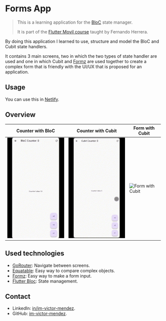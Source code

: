 # Forms App

> This is a learning application for the [BloC](https://pub.dev/packages/flutter_bloc) state manager.
>
> It is part of the [Flutter Movil course](https://www.udemy.com/course/flutter-cero-a-experto/) taught by Fernando Herrera.

By doing this application I learned to use, structure and model the BloC and Cubit state handlers.

It contains 3 main screens, two in which the two types of state handler are used and one in which Cubit and [Formz](https://pub.dev/packages/formz) are used together to create a complex form that is friendly with the UI/UX that is proposed for an application.

## Usage
You can use this in [Netlify](https://tangerine-rolypoly-02d8da.netlify.app/).

## Overview

| Counter with BloC                                          | Counter with Cubit                                                      | Form with Cubit                                                   |
| ---------------------------------------------------------- | ----------------------------------------------------------------------- | ----------------------------------------------------------------- |
| ![Counter with BloC](./overview/Counter%20with%20BloC.gif) | ![Counter with Cubit](<./overview/Counter%20with%20Cubit%20(BloC).gif>) | ![Form with Cubit](<./overview/Form%20with%20Cubit%20(BloC).gif>) |

## Used technologies

- [GoRouter](https://pub.dev/packages/go_router): Navigate between screens.
- [Equatable](https://pub.dev/packages/equatable): Easy way to compare complex objects.
- [Formz](https://pub.dev/packages/formz): Easy way to make a form input.
- [Flutter Bloc](https://pub.dev/packages/flutter_bloc): State management.

## Contact

- LinkedIn: [in/im-victor-mendez](https://www.linkedin.com/in/im-victor-mendez/).
- GitHub: [im-victor-mendez](https://github.com/im-victor-mendez).
